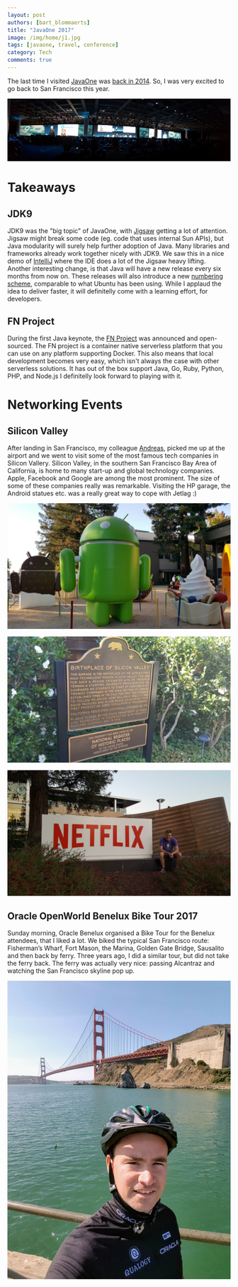 ```yaml
---
layout: post
authors: [bart_blommaerts]
title: "JavaOne 2017"
image: /img/home/j1.jpg
tags: [javaone, travel, conference]
category: Tech
comments: true
---
```


The last time I visited [JavaOne](https://www.oracle.com/javaone/index.html) was 
<a href="{{site.baseurl}}/tech/2014/10/07/javaone.html">back in 2014</a>. 
So, I was very excited to go back to San Francisco this year.

<img class="image fit" alt="Keynote" src="/img/javaone/keynote.png">

# Takeaways

## JDK9

JDK9 was the "big topic" of JavaOne, with [Jigsaw](https://www.youtube.com/watch?v=C5yX-elG4w0) getting a lot of attention.
Jigsaw might break some code (eg. code that uses internal Sun APIs), but Java modularity will surely help further adoption of Java.
Many libraries and frameworks already work together nicely with JDK9.
We saw this in a nice demo of [IntelliJ](https://www.jetbrains.com/idea/) where the IDE does a lot of the Jigsaw heavy lifting.
Another interesting change, is that Java will have a new release every six months from now on.
These releases will also introduce a new [numbering scheme](https://jaxenter.com/java-9-version-numbering-scheme-137544.html), comparable to what Ubuntu has been using.
While I applaud the idea to deliver faster, it will definitelly come with a learning effort, for developers.

## FN Project

During the first Java keynote, the [FN Project](http://fnproject.io/) was announced and open-sourced. 
The FN project is a container native serverless platform that you can use on any platform supporting Docker.
This also means that local development becomes very easy, which isn't always the case with other serverless solutions.
It has out of the box support Java, Go, Ruby, Python, PHP, and Node.js
I definitelly look forward to playing with it.

# Networking Events

## Silicon Valley

After landing in San Francisco, my colleague [Andreas](https://twitter.com/andreasevers), picked me up at the airport and we went to visit some of the most famous tech companies in Silicon Vallery.
Silicon Valley, in the southern San Francisco Bay Area of California, is home to many start-up and global technology companies. 
Apple, Facebook and Google are among the most prominent.
The size of some of these companies really was remarkable.
Visiting the HP garage, the Android statues etc. was a really great way to cope with Jetlag :)

<p style="text-align: center;">
  <img class="image fit" alt="Silicon Valley" src="/img/javaone/google.jpg">
</p>

<p style="text-align: center;">
  <img class="image fit" alt="Silicon Valley" src="/img/javaone/hp.jpg">
</p>

<p style="text-align: center;">
  <img class="image fit" alt="Silicon Valley" src="/img/javaone/netflix.jpg">
</p>

## Oracle OpenWorld Benelux Bike Tour 2017

Sunday morning, Oracle Benelux organised a Bike Tour for the Benelux attendees, that I liked a lot. 
We biked the typical San Francisco route: Fisherman’s Wharf, Fort Mason, the Marina, Golden Gate Bridge, Sausalito and then back by ferry.
Three years ago, I did a similar tour, but did not take the ferry back.
The ferry was actually very nice: passing Alcantraz and watching the San Francisco skyline pop up.

<p style="text-align: center;">
  <img class="image fit" alt="Bike The Bridge" src="/img/javaone/bikethebridge.jpg">
</p>


<!---
# My Talk

My talk: [10 Tips To Become An Awesome Technical Lead](https://www.slideshare.net/secret/u70m0cjrWflo9n) was scheduled on Thursday in the exquisite Marriott Marquis.

--->
